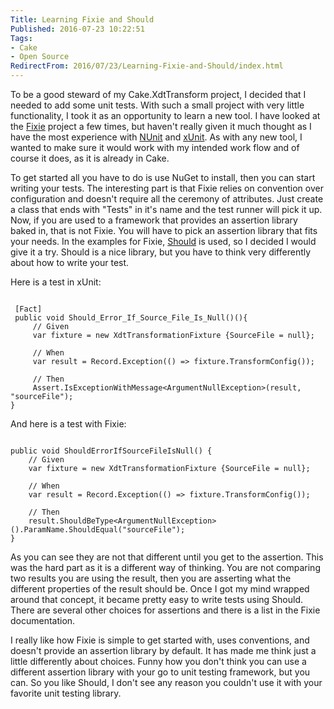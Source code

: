 ```yaml
---
Title: Learning Fixie and Should
Published: 2016-07-23 10:22:51
Tags:
- Cake
- Open Source
RedirectFrom: 2016/07/23/Learning-Fixie-and-Should/index.html
---
```


To be a good steward of my Cake.XdtTransform project, I decided that I needed to add some unit tests. With such a small project with very little functionality, I took it as an opportunity to learn a new tool. I have looked at the [Fixie](http://fixie.github.io/) project a few times, but haven't really given it much thought as I have the most experience with [NUnit](http://nunit.org/) and [xUnit](https://xunit.github.io/). As with any new tool, I wanted to make sure it would work with my intended work flow and of course it does, as it is already in Cake.

To get started all you have to do is use NuGet to install, then you can start writing your tests. The interesting part is that Fixie relies on convention over configuration and doesn't require all the ceremony of attributes. Just create a class that ends with "Tests" in it's name and the test runner will pick it up. Now, if you are used to a framework that provides an assertion library baked in, that is not Fixie. You will have to pick an assertion library that fits your needs. In the examples for Fixie, [Should](https://github.com/erichexter/Should) is used, so I decided I would give it a try. Should is a nice library, but you have to think very differently about how to write your test.

Here is a test in xUnit:

```

 [Fact]
 public void Should_Error_If_Source_File_Is_Null()(){
     // Given
     var fixture = new XdtTransformationFixture {SourceFile = null};
     
     // When
     var result = Record.Exception(() => fixture.TransformConfig());

     // Then
     Assert.IsExceptionWithMessage<ArgumentNullException>(result, "sourceFile");
}

```

And here is a test with Fixie:

```

public void ShouldErrorIfSourceFileIsNull() {
    // Given
    var fixture = new XdtTransformationFixture {SourceFile = null};

    // When
    var result = Record.Exception(() => fixture.TransformConfig());

    // Then
    result.ShouldBeType<ArgumentNullException>().ParamName.ShouldEqual("sourceFile");
}

```

As you can see they are not that different until you get to the assertion. This was the hard part as it is a different way of thinking. You are not comparing two results you are using the result, then you are asserting what the different properties of the result should be. Once I got my mind wrapped around that concept, it became pretty easy to write tests using Should. There are several other choices for assertions and there is a list in the Fixie documentation.

I really like how Fixie is simple to get started with, uses conventions, and doesn't provide an assertion library by default. It has made me think just a little differently about choices. Funny how you don't think you can use a different assertion library with your go to unit testing framework, but you can. So you like Should, I don't see any reason you couldn't use it with your favorite unit testing library. 


